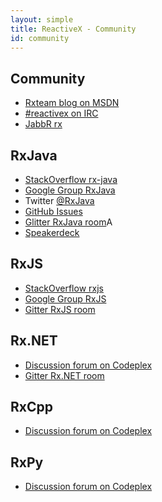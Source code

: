 ```yaml
---
layout: simple
title: ReactiveX - Community
id: community
---
```


## Community

- [Rxteam blog on MSDN](http://blogs.msdn.com/b/rxteam)
- [#reactivex on IRC](http://webchat.freenode.net/#reactivex)
- [JabbR rx](https://jabbr.net/#/rooms/rx)

## RxJava

- [StackOverflow rx-java](http://stackoverflow.com/questions/tagged/rx-java)
- [Google Group RxJava](http://groups.google.com/d/forum/rxjava)
- Twitter [@RxJava](http://twitter.com/RxJava)
- [GitHub Issues](https://github.com/ReactiveX/RxJava/issues)
- [Glitter RxJava room](https://gitter.im/ReactiveX/RxJava)A
- [Speakerdeck](https://speakerdeck.com/search?utf8=✓&q=rxjava)

## RxJS

- [StackOverflow rxjs](http://stackoverflow.com/questions/tagged/rxjs)
- [Google Group RxJS](https://groups.google.com/forum/#!forum/rxjs)
- [Gitter RxJS room](https://gitter.im/Reactive-Extensions/RxJS)

## Rx.NET

- [Discussion forum on Codeplex](http://rx.codeplex.com/discussions)
- [Gitter Rx.NET room](https://gitter.im/Reactive-Extensions/Rx.NET)

## RxCpp

- [Discussion forum on Codeplex](http://rxcpp.codeplex.com/discussions)

## RxPy

- [Discussion forum on Codeplex](http://rxpy.codeplex.com/discussions)
